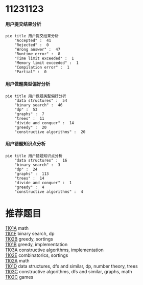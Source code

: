# 11231123

<!-- tabs:start -->



#### **用户提交结果分析**

```mermaid
pie title 用户提交结果分析
    "Accepted" :  41
    "Rejected" :  0
    "Wrong answer" :  47
    "Runtime error" :  8
    "Time limit exceeded" :  1
    "Memory limit exceeded" :  1
    "Compilation error" :  1
    "Partial" :  0
```

#### **用户做题类型偏好分析**

```mermaid
pie title 用户做题类型偏好分析
    "data structures" :  54
    "binary search" :  46
    "dp" :  53
    "graphs" :  7
    "trees" :  11
    "divide and conquer" :  14
    "greedy" :  20
    "constructive algorithms" :  20
```
#### **用户错题知识点分析**

```mermaid
pie title 用户错题知识点分析
    "data structures" :  16
    "binary search" :  3
    "dp" :  24
    "graphs" :  113
    "trees" :  14
    "divide and conquer" :  1
    "greedy" :  4
    "constructive algorithms" :  4
```



<!-- tabs:end -->
# 推荐题目
[1101A](https://codeforces.com/contest/1101/problem/A)		math		  
[1101F](https://codeforces.com/contest/1101/problem/F)		binary search,
                        dp		  
[1102B](https://codeforces.com/contest/1102/problem/B)		greedy,
                        sortings		  
[1101B](https://codeforces.com/contest/1101/problem/B)		greedy,
                        implementation		  
[1103A](https://codeforces.com/contest/1103/problem/A)		constructive algorithms,
                        implementation		  
[1102E](https://codeforces.com/contest/1102/problem/E)		combinatorics,
                        sortings		  
[1102A](https://codeforces.com/contest/1102/problem/A)		math		  
[1101D](https://codeforces.com/contest/1101/problem/D)		data structures,
                        dfs and similar,
                        dp,
                        number theory,
                        trees		  
[1103C](https://codeforces.com/contest/1103/problem/C)		constructive algorithms,
                        dfs and similar,
                        graphs,
                        math		  
[1102C](https://codeforces.com/contest/1102/problem/C)		games		  
